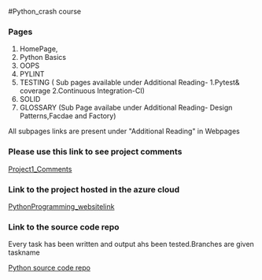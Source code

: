 #Python_crash course


### Pages
1. HomePage,<br/>
2. Python Basics<br/>
3. OOPS 
4. PYLINT
5. TESTING ( Sub pages available under Additional Reading- 1.Pytest& coverage 2.Continuous Integration-CI)
6. SOLID
7. GLOSSARY (Sub Page availabe under Additional Reading- Design Patterns,Facdae and Factory)

All subpages links are present under "Additional Reading" in Webpages





### Please use this link to see project comments

[Project1_Comments](https://docs.google.com/presentation/d/1XDw47UAjc3Y7MZlGLqsnO3ey9qgkPkCS/edit?usp=sharing&ouid=113074241322915041477&rtpof=true&sd=true)


### Link to the project hosted in the azure cloud

[PythonProgramming_websitelink](http://pythonprogramming.eastus.azurecontainer.io/index.html)


### Link to the source code repo
Every task has been written and output ahs been tested.Branches are given taskname 


[Python source code repo](https://github.com/njitvjk/Project2_crashcource)

